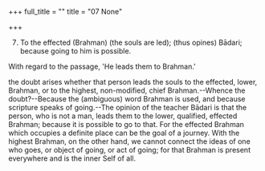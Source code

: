 +++
full_title = ""
title = "07 None"

+++


7. To the effected (Brahman) (the souls are led); (thus opines) Bādari; because going to him is possible.

With regard to the passage, 'He leads them to Brahman.'

the doubt arises whether that person leads the souls to the effected, lower, Brahman, or to the highest, non-modified, chief Brahman.--Whence the doubt?--Because the (ambiguous) word Brahman is used, and because scripture speaks of going.--The opinion of the teacher Bādari is that the person, who is not a man, leads them to the lower, qualified, effected Brahman; because it is possible to go to that. For the effected Brahman which occupies a definite place can be the goal of a journey. With the highest Brahman, on the other hand, we cannot connect the ideas of one who goes, or object of going, or act of going; for that Brahman is present everywhere and is the inner Self of all.

